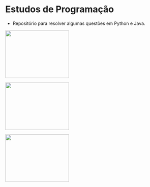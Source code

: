 # Estudos de Programação 
- Repositório para resolver algumas questões em Python e Java.


 <a href="url"><img src="https://cameronmcefee.com/img/work/the-octocat/walk-3.gif" width="200" height="150"></a>

  <a href="url"><img src="https://marquesfernandes.com/wp-content/uploads/2020/08/kwi4bvgzths31.jpg" width="200" height="150"></a>
  
   <a href="url"><img src="https://s2.glbimg.com/G__W4DCsy-yZXuaT2BbPbmtycnI=/0x0:695x400/984x0/smart/filters:strip_icc()/i.s3.glbimg.com/v1/AUTH_08fbf48bc0524877943fe86e43087e7a/internal_photos/bs/2021/l/k/OBsA79Qk62yweE2oDpnA/2014-03-11-veja-como-resolver-problemas-com-o-java-no-pc.jpg" width="200" height="150"></a>
  
  

